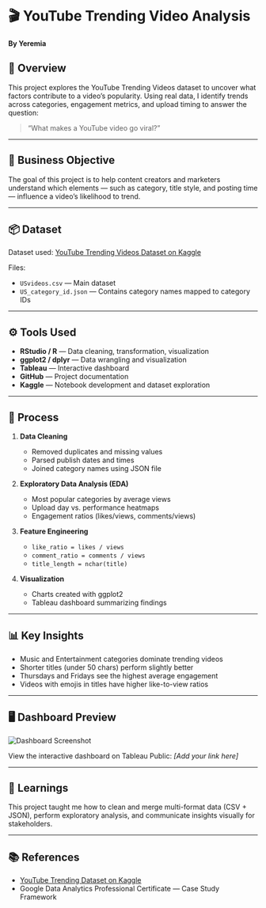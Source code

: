 # 🎬 YouTube Trending Video Analysis  
**By Yeremia**

## 📌 Overview  
This project explores the YouTube Trending Videos dataset to uncover what factors contribute to a video’s popularity. Using real data, I identify trends across categories, engagement metrics, and upload timing to answer the question:  
> “What makes a YouTube video go viral?”

---

## 🎯 Business Objective  
The goal of this project is to help content creators and marketers understand which elements — such as category, title style, and posting time — influence a video’s likelihood to trend.

---

## 📦 Dataset  
Dataset used: [YouTube Trending Videos Dataset on Kaggle](https://www.kaggle.com/datasets/datasnaek/youtube-new)

Files:
- `USvideos.csv` — Main dataset  
- `US_category_id.json` — Contains category names mapped to category IDs

---

## ⚙️ Tools Used  
- **RStudio / R** — Data cleaning, transformation, visualization  
- **ggplot2 / dplyr** — Data wrangling and visualization  
- **Tableau** — Interactive dashboard  
- **GitHub** — Project documentation  
- **Kaggle** — Notebook development and dataset exploration  

---

## 🧮 Process  
1. **Data Cleaning**  
   - Removed duplicates and missing values  
   - Parsed publish dates and times  
   - Joined category names using JSON file  

2. **Exploratory Data Analysis (EDA)**  
   - Most popular categories by average views  
   - Upload day vs. performance heatmaps  
   - Engagement ratios (likes/views, comments/views)  

3. **Feature Engineering**  
   - `like_ratio = likes / views`  
   - `comment_ratio = comments / views`  
   - `title_length = nchar(title)`  

4. **Visualization**  
   - Charts created with ggplot2  
   - Tableau dashboard summarizing findings  

---

## 📊 Key Insights  
- Music and Entertainment categories dominate trending videos  
- Shorter titles (under 50 chars) perform slightly better  
- Thursdays and Fridays see the highest average engagement  
- Videos with emojis in titles have higher like-to-view ratios  

---

## 🖥️ Dashboard Preview  
![Dashboard Screenshot](tableau_dashboard.png)

View the interactive dashboard on Tableau Public: *[Add your link here]*

---

## 🧠 Learnings  
This project taught me how to clean and merge multi-format data (CSV + JSON), perform exploratory analysis, and communicate insights visually for stakeholders.

---

## 📚 References  
- [YouTube Trending Dataset on Kaggle](https://www.kaggle.com/datasets/datasnaek/youtube-new)  
- Google Data Analytics Professional Certificate — Case Study Framework  
